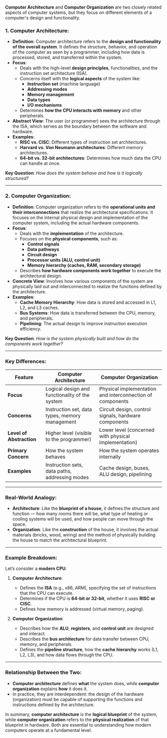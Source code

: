 **Computer Architecture** and **Computer Organization** are two closely related aspects of computer systems, but they focus on different elements of a computer's design and functionality.

### 1. **Computer Architecture**:
   - **Definition**: Computer architecture refers to the **design and functionality of the overall system**. It defines the structure, behavior, and operation of the computer as seen by a programmer, including how data is processed, stored, and transferred within the system.
   - **Focus**: 
     - Deals with the high-level **design principles**, functionalities, and the instruction set architecture (ISA).
     - Concerns itself with the **logical aspects** of the system like:
       - **Instruction set** (machine language)
       - **Addressing modes**
       - **Memory management**
       - **Data types**
       - **I/O mechanisms**
     - Determines **how the CPU interacts with memory** and other peripherals.
   - **Abstract View**: The user (or programmer) sees the architecture through the ISA, which serves as the boundary between the software and hardware.
   - **Examples**:
     - **RISC vs. CISC**: Different types of instruction set architectures.
     - **Harvard vs. Von Neumann architectures**: Different memory architectures.
     - **64-bit vs. 32-bit architectures**: Determines how much data the CPU can handle at once.

   **Key Question**: *How does the system behave and how is it logically structured?*

---

### 2. **Computer Organization**:
   - **Definition**: Computer organization refers to the **operational units and their interconnections** that realize the architectural specifications. It focuses on the internal physical design and implementation of the computer system, including the actual hardware components.
   - **Focus**: 
     - Deals with the **implementation** of the architecture.
     - Focuses on the **physical components**, such as:
       - **Control signals**
       - **Data pathways**
       - **Circuit design**
       - **Processor units (ALU, control unit)**
       - **Memory hierarchy (caches, RAM, secondary storage)**
     - Describes **how hardware components work together** to execute the architectural design.
   - **Concrete View**: Involves how various components of the system are physically laid out and interconnected to realize the functions defined by the architecture.
   - **Examples**:
     - **Cache Memory Hierarchy**: How data is stored and accessed in L1, L2, and L3 caches.
     - **Bus Systems**: How data is transferred between the CPU, memory, and peripherals.
     - **Pipelining**: The actual design to improve instruction execution efficiency.

   **Key Question**: *How is the system physically built and how do the components work together?*

---

### **Key Differences**:

| Feature                 | **Computer Architecture**                        | **Computer Organization**                        |
|-------------------------|--------------------------------------------------|--------------------------------------------------|
| **Focus**               | Logical design and functionality of the system   | Physical implementation and interconnection of components |
| **Concerns**            | Instruction set, data types, memory management   | Circuit design, control signals, hardware components |
| **Level of Abstraction** | Higher level (visible to the programmer)         | Lower level (concerned with physical implementation) |
| **Primary Concern**     | How the system behaves                           | How the system operates internally                |
| **Examples**            | Instruction sets, data paths, addressing modes   | Cache design, buses, ALU design, pipelining       |

---

### **Real-World Analogy**:
- **Architecture**: Like the **blueprint of a house**, it defines the structure and function — how many rooms there will be, what type of heating or cooling systems will be used, and how people can move through the space.
- **Organization**: Like the **construction** of the house, it involves the actual materials (bricks, wood, wiring) and the method of physically building the house to match the architectural blueprint.

---

### Example Breakdown:

Let’s consider a **modern CPU**:
1. **Computer Architecture**:
   - Defines the **ISA** (e.g., x86, ARM), specifying the set of instructions that the CPU can execute.
   - Determines if the CPU is **64-bit or 32-bit**, whether it uses **RISC or CISC**.
   - Defines how memory is addressed (virtual memory, paging).
  
2. **Computer Organization**:
   - Describes how the **ALU**, **registers**, and **control unit** are designed and interact.
   - Describes the **bus architecture** for data transfer between CPU, memory, and peripherals.
   - Defines the **pipeline structure**, how the **cache hierarchy** works (L1, L2, L3), and how data flows through the CPU.

---

### Relationship Between the Two:
- **Computer architecture** defines **what** the system does, while **computer organization** explains **how** it does it.
- In practice, they are interdependent: the design of the hardware (organization) must be capable of supporting the functions and instructions defined by the architecture.

In summary, **computer architecture** is the **logical blueprint** of the system, while **computer organization** refers to the **physical realization** of that blueprint in hardware. Both are essential to understanding how modern computers operate at a fundamental level.
